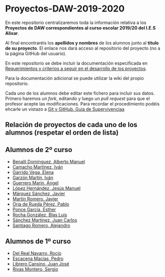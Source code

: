 # Proyectos-DAW-2019-2020

En este repositorio centralizaremos toda la información relativa a los **Proyectos de DAW correspondientes al curso escolar 2019/20 del I.E.S Alixar**.

Al final encontraréis los **apellidos y nombres** de los alumnos junto al **título de su proyecto**. El enlace nos dará acceso al repositorio del proyecto (no a la página GitHub del usuario).

En este repositorio se debe incluir la documentación especificada en [Requerimientos y criterios a seguir en el desarrollo de los proyectos](https://github.com/mcondet/Proyectos-DAW-2019-2020/wiki/Criterios-comunes-para-todos-los-proyectos).

Para la documentación adicional se puede utilizar la wiki del propio repositorio.

Cada uno de los alumnos debe editar este fichero para incluir sus datos. Primero haremos un *fork*, editando y luego un *pull request* para que el profesor acepte las modificaciones. Para recordar el procedimiento podéis ehcarle un vistazo a [Git y GitHub. Guía de Supervivenciaa](https://leanpub.com/gitygithub)


## Relación de proyectos de cada uno de los alumnos (respetar el orden de lista)

## Alumnos de 2º curso
- [Benalli Domínguez, Alberto Manuel]()
- [Camacho Martínez, Iván]()
- [Garrido Vega, Elena]()
- [Garzón Martín, Iván](https://github.com/igarzonm/hola-mundo-en-java)
- [Guerrero Marín, Ángel](https://github.com/wondo1996/Proyecto-Integrado)
- [López Hernández, Jesús Manuel](https://github.com/jmanuellopezh/DAW2)
- [Márquez Sánchez, Javier](https://github.com/jmarquezs2/projecto-integrdo)
- [Martín Romero, Javier](https://github.com/javiermr93/Proyecto-Integrado)
- [Oria de Rueda Pérez, Pablo](https://github.com/poriad/Proyecto-Integrado)
- [Ponce García, Esther]()
- [Rocha González, Blas Luis](https://github.com/BLRochaGonzalez/proyecto-integrado)
- [Sánchez Martínez, Juan Carlos](https://github.com/JCarlosSanchezMartinez/Documentos)
- [Santiago Romero, Alejandro]()
## Alumnos de 1º curso
- [Del Real Navarro, Rocío](https://github.com/rociornav/Proyecto-Integrado)
- [Escacena Macías, Pedro]()
- [Librero Cansino, Juan José]()
- [Rivas Montero, Sergio](https://github.com/SergioRivasM/Proyecto-Integrado)
